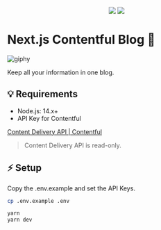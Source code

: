 <p align="center">
  <img src="https://img.shields.io/badge/PRS-Welcome-7D83FD" />

  <img src="https://img.shields.io/badge/LICENSE-MIT-7D83FD" />
</p>

# Next.js Contentful Blog 💍

![giphy](https://user-images.githubusercontent.com/40055484/137597358-11a56edc-e311-4aac-b8d1-2a4b773ba8eb.gif)

Keep all your information in one blog.

## 💡 Requirements

- Node.js: 14.x+
- API Key for Contentful

[Content Delivery API | Contentful](https://www.contentful.com/developers/docs/references/content-delivery-api/)

> Content Delivery API is read-only.

## ⚡️ Setup

Copy the .env.example and set the API Keys.

```bash
cp .env.example .env
```

```bash
yarn
yarn dev
```
